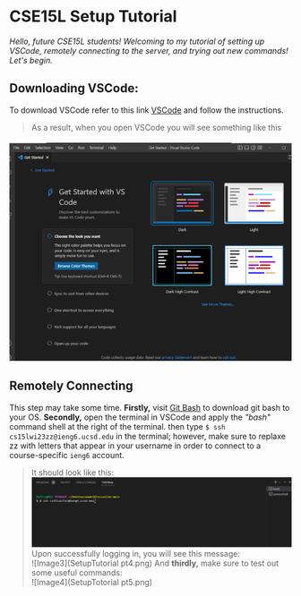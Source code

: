 # CSE15L Setup Tutorial
*Hello, future CSE15L students! Welcoming to my tutorial of setting up VSCode, remotely connecting to the server, and trying out new commands! Let's begin.*
## Downloading VSCode:
To download VSCode refer to this link [VSCode](https://code.visualstudio.com/) and follow the instructions.
>As a result, when you open VSCode you will see something like this 
>
![Image1](VSCode1stPage.png)
## Remotely Connecting
This step may take some time. **Firstly,** visit [Git Bash](https://gitforwindows.org/) to download git bash to your OS. **Secondly,** open the terminal in VSCode and apply  the _"bash"_ command shell at the right of the terminal. then type `$ ssh cs15lwi23zz@ieng6.ucsd.edu` in the terminal; however, make sure to replaxe zz with letters that appear in your username in order to connect to a course-specific `ieng6` account.
>It should look like this:\
![Image2](VSCodeTerminalSSH.png)
Upon successfully logging in, you will see this message:\
![Image3](SetupTutorial pt4.png)
And **thirdly,** make sure to test out some useful commands:\
![Image4](SetupTotorial pt5.png)
